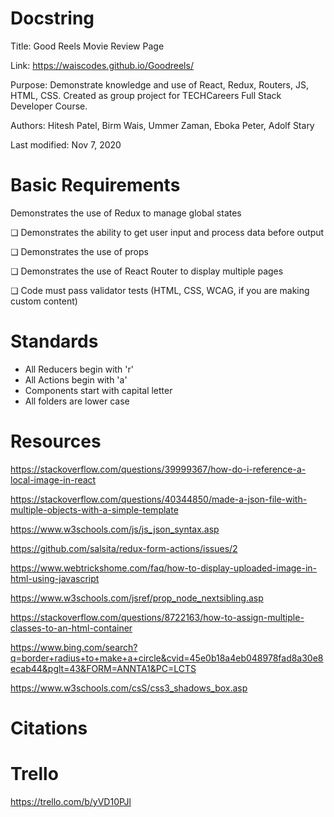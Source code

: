 # Docstring

Title: Good Reels Movie Review Page

Link: https://waiscodes.github.io/Goodreels/

Purpose: Demonstrate knowledge and use of React, Redux, Routers, JS, HTML, CSS. Created as group project for TECHCareers Full Stack Developer Course.

Authors: Hitesh Patel, Birm Wais, Ummer Zaman, Eboka Peter, Adolf Stary

Last modified: Nov 7, 2020

# Basic Requirements

Demonstrates the use of Redux to manage global states

❏ Demonstrates the ability to get user input and process data before output

❏ Demonstrates the use of props

❏ Demonstrates the use of React Router to display multiple pages

❏ Code must pass validator tests (HTML, CSS, WCAG, if you are making custom content)

# Standards

- All Reducers begin with 'r'
- All Actions begin with 'a'
- Components start with capital letter
- All folders are lower case

# Resources

https://stackoverflow.com/questions/39999367/how-do-i-reference-a-local-image-in-react

https://stackoverflow.com/questions/40344850/made-a-json-file-with-multiple-objects-with-a-simple-template

https://www.w3schools.com/js/js_json_syntax.asp

https://github.com/salsita/redux-form-actions/issues/2

https://www.webtrickshome.com/faq/how-to-display-uploaded-image-in-html-using-javascript

https://www.w3schools.com/jsref/prop_node_nextsibling.asp

https://stackoverflow.com/questions/8722163/how-to-assign-multiple-classes-to-an-html-container

https://www.bing.com/search?q=border+radius+to+make+a+circle&cvid=45e0b18a4eb048978fad8a30e8ecab44&pglt=43&FORM=ANNTA1&PC=LCTS

https://www.w3schools.com/csS/css3_shadows_box.asp

# Citations

# Trello

https://trello.com/b/yVD10PJl
